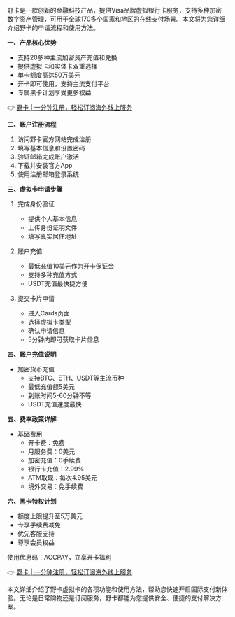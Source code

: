 野卡是一款创新的金融科技产品，提供Visa品牌虚拟银行卡服务，支持多种加密数字资产管理，可用于全球170多个国家和地区的在线支付场景。本文将为您详细介绍野卡的申请流程和使用方法。

**一、产品核心优势**

* 支持20多种主流加密资产充值和兑换
* 提供虚拟卡和实体卡双重选择
* 单卡额度高达50万美元
* 开卡即可使用，支持主流支付平台
* 专属黑卡计划享受更多权益

👉 [野卡 | 一分钟注册，轻松订阅海外线上服务](https://bit.ly/bewildcard)

**二、账户注册流程**

1. 访问野卡官方网站完成注册
2. 填写基本信息和设置密码
3. 验证邮箱完成账户激活
4. 下载并安装官方App
5. 使用注册邮箱登录系统

**三、虚拟卡申请步骤**

1. 完成身份验证
   - 提供个人基本信息
   - 上传身份证明文件
   - 填写真实居住地址

2. 账户充值
   - 最低充值10美元作为开卡保证金
   - 支持多种充值方式
   - USDT充值最快捷方便

3. 提交卡片申请
   - 进入Cards页面
   - 选择虚拟卡类型
   - 确认申请信息
   - 5分钟内即可获取卡片信息

**四、账户充值说明**

* 加密货币充值
  - 支持BTC、ETH、USDT等主流币种
  - 最低充值额5美元
  - 到账时间5-60分钟不等
  - USDT充值速度最快

**五、费率政策详解**

* 基础费用
  - 开卡费：免费
  - 月服务费：0美元
  - 加密充值：0手续费
  - 银行卡充值：2.99%
  - ATM取现：每次4.95美元
  - 境外交易：免手续费

**六、黑卡特权计划**

* 额度上限提升至5万美元
* 专享手续费减免
* 优先客服支持
* 尊享会员权益

使用优惠码：ACCPAY，立享开卡福利

👉 [野卡 | 一分钟注册，轻松订阅海外线上服务](https://bit.ly/bewildcard)

本文详细介绍了野卡虚拟卡的各项功能和使用方法，帮助您快速开启国际支付新体验。无论是日常购物还是订阅服务，野卡都能为您提供安全、便捷的支付解决方案。